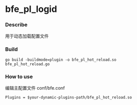 # bfe_pl_logid

### Describe
用于动态加载配置文件

### Build
```
go build -buildmode=plugin -o bfe_pl_hot_reload.so bfe_pl_hot_reload.go
```

### How to use
编辑主配置文件 conf/bfe.conf

```
Plugins = $your-dynamic-plugins-path/bfe_pl_hot_reload.so
```